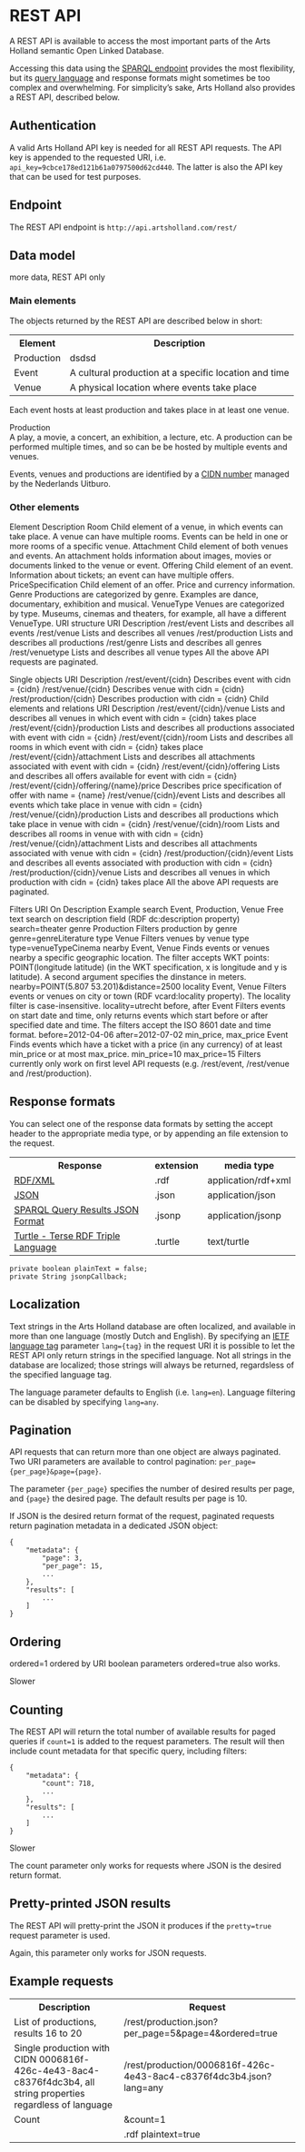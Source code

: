 REST API
========

A REST API is available to access the most important parts of the Arts Holland semantic Open Linked Database.

Accessing this data using the [SPARQL endpoint](http://api.artsholland.com/sparql?api_key=9cbce178ed121b61a0797500d62cd440) provides the most flexibility, but its [query language](http://en.wikipedia.org/wiki/SPARQL) and response formats might sometimes be too complex and overwhelming. For simplicity’s sake, Arts Holland also provides a REST API, described below.

Authentication
--------------

A valid Arts Holland API key is needed for all REST API requests. The API key is appended to the requested URI, i.e. `api_key=9cbce178ed121b61a0797500d62cd440`. The latter is also the API key that can be used for test purposes.

Endpoint
--------

The REST API endpoint is `http://api.artsholland.com/rest/`

Data model
----------

more data, REST API only 



### Main elements ###
The objects returned by the REST API are described below in short:

<table>
	<tr>
		<th>Element</th>
		<th>Description</th>
	</tr>
	<tr>
		<td>Production</td>
		<td>dsdsd</td>
	</tr>
	<tr>
		<td>Event</td>
		<td>A cultural production at a specific location and time</td>
	</tr>
	<tr>
		<td>Venue</td>
		<td>A physical location where events take place</td>
	</tr>
</table>
	
	
Each event hosts at least production and takes place in at least one venue.
	

Production	
A play, a movie, a concert, an exhibition, a lecture, etc. A production can be performed multiple times, and so can be be hosted by multiple events and venues.

Events, venues and productions are identified by a [CIDN number](http://wiki.uitburo.nl/index.php/Nationaal_CIDN_register) managed by the Nederlands Uitburo.

### Other elements ###
Element	Description
Room	Child element of a venue, in which events can take place. A venue can have multiple rooms. Events can be held in one or more rooms of a specific venue.
Attachment	Child element of both venues and events. An attachment holds information about images, movies or documents linked to the venue or event.
Offering	Child element of an event. Information about tickets; an event can have multiple offers.
PriceSpecification	Child element of an offer. Price and currency information.
Genre	Productions are categorized by genre. Examples are dance, documentary, exhibition and musical.
VenueType	Venues are categorized by type. Museums, cinemas and theaters, for example, all have a different VenueType.
URI structure
URI	Description
/rest/event	Lists and describes all events
/rest/venue	Lists and describes all venues
/rest/production	Lists and describes all productions
/rest/genre	Lists and describes all genres
/rest/venuetype	Lists and describes all venue types
All the above API requests are paginated.

Single objects
URI	Description
/rest/event/{cidn}	Describes event with cidn = {cidn}
/rest/venue/{cidn}	Describes venue with cidn = {cidn}
/rest/production/{cidn}	Describes production with cidn = {cidn}
Child elements and relations
URI	Description
/rest/event/{cidn}/venue	Lists and describes all venues in which event with cidn = {cidn} takes place
/rest/event/{cidn}/production	Lists and describes all productions associated with event with cidn = {cidn}
/rest/event/{cidn}/room	Lists and describes all rooms in which event with cidn = {cidn} takes place
/rest/event/{cidn}/attachment	Lists and describes all attachments associated with event with cidn = {cidn}
/rest/event/{cidn}/offering	Lists and describes all offers available for event with cidn = {cidn}
/rest/event/{cidn}/offering/{name}/price	Describes price specification of offer with name = {name}
/rest/venue/{cidn}/event	Lists and describes all events which take place in venue with cidn = {cidn}
/rest/venue/{cidn}/production	Lists and describes all productions which take place in venue with cidn = {cidn}
/rest/venue/{cidn}/room	Lists and describes all rooms in venue with with cidn = {cidn}
/rest/venue/{cidn}/attachment	Lists and describes all attachments associated with venue with cidn = {cidn}
/rest/production/{cidn}/event	Lists and describes all events associated with production with cidn = {cidn}
/rest/production/{cidn}/venue	Lists and describes all venues in which production with cidn = {cidn} takes place
All the above API requests are paginated.

Filters
URI	On	Description	Example
search	Event, Production, Venue	Free text search on description field (RDF dc:description property)	search=theater
genre	Production	Filters production by genre	genre=genreLiterature
type	Venue	Filters venues by venue type	type=venueTypeCinema
nearby	Event, Venue	Finds events or venues nearby a specific geographic location. The filter accepts WKT points: POINT(longitude latitude) (in the WKT specification, x is longitude and y is latitude). A second argument specifies the dinstance in meters.	nearby=POINT(5.807 53.201)&distance=2500
locality	Event, Venue	Filters events or venues on city or town (RDF vcard:locality property). The locality filter is case-insensitive.	locality=utrecht
before, after	Event	Filters events on start date and time, only returns events which start before or after specified date and time. The filters accept the ISO 8601 date and time format.	before=2012-04-06
after=2012-07-02
min_price, max_price	Event	Finds events which have a ticket with a price (in any currency) of at least min_price or at most max_price.	min_price=10
max_price=15
Filters currently only work on first level API requests (e.g. /rest/event, /rest/venue and /rest/production).

Response formats
----------------
You can select one of the response data formats by setting the accept header to the appropriate media type, or by appending an file extension to the request. 


<table>
	<tr>
		<th>Response</th>
		<th>extension</th>
		<th>media type</th>	
	</tr>
	<tr>
		<td><a href="http://www.w3.org/TR/REC-rdf-syntax/">RDF/XML</a></td>
		<td>.rdf</td>
		<td>application/rdf+xml</td>
	</tr>
	<tr>
		<td><a href="http://www.json.org/">JSON</a></td>
		<td>.json</td>
		<td>application/json</td>
	</tr>
	<tr>
		<td><a href="http://www.w3.org/TR/rdf-sparql-XMLres/">SPARQL Query Results JSON Format</a></td>
		<td>.jsonp</td>
		<td>application/jsonp</td>
	</tr>
	<tr>
		<td><a href="http://www.w3.org/TeamSubmission/turtle/">Turtle - Terse RDF Triple Language</a></td>
		<td>.turtle</td>
		<td>text/turtle</td>
	</tr>
</table>



	private boolean plainText = false;
	private String jsonpCallback;


Localization
------------

Text strings in the Arts Holland database are often localized, and available in more than one language (mostly Dutch and English). By specifying an [IETF language tag](http://en.wikipedia.org/wiki/IETF_language_tag) parameter `lang={tag}` in the request URI it is possible to let the REST API only return strings in the specified language. Not all strings in the database are localized; those strings will always be returned, regardsless of the specified language tag.

The language parameter defaults to English (i.e. `lang=en`). Language filtering can be disabled by specifying `lang=any`.

Pagination
----------
API requests that can return more than one object are always paginated. Two URI parameters are available to control pagination: `per_page={per_page}&page={page}`.

The parameter `{per_page}` specifies the number of desired results per page, and `{page}` the desired page. The default results per page is 10.

If JSON is the desired return format of the request, paginated requests return pagination metadata in a dedicated JSON object:

	{
		"metadata": {
		    "page": 3,
	        "per_page": 15,
	    	...
		},
		"results": [
			...
		]
	}
	
Ordering
--------

ordered=1
ordered by URI
boolean parameters ordered=true also works.

Slower

Counting
--------

The REST API will return the total number of available results for paged queries if `count=1` is added to the request parameters. The result will then include count metadata for that specific query, including filters:

	{
		"metadata": {
	    	"count": 718,
	    	...
		},
		"results": [
			...
		]
	}
	
Slower
	
The count parameter only works for requests where JSON is the desired return format.

Pretty-printed JSON results
----------------------

The REST API will pretty-print the JSON it produces if the `pretty=true` request parameter is used.

Again, this parameter only works for JSON requests.

Example requests
----------------

<table>
	<tr>
		<th>Description</th>
		<th>Request</th>
	</tr>
		<td>List of productions, results 16 to 20</td>
		<td>/rest/production.json?per_page=5&page=4&ordered=true</td>
	</tr>
	</tr>
		<td>Single production with CIDN 0006816f-426c-4e43-8ac4-c8376f4dc3b4, all string properties regardless of language</td>
		<td>/rest/production/0006816f-426c-4e43-8ac4-c8376f4dc3b4.json?lang=any</td>
	</tr>
	</tr>
		<td>Count</td>
		<td>&count=1</td>
	</tr>
	</tr>
		<td></td>
		<td>.rdf plaintext=true</td>
	</tr>
</table>		
